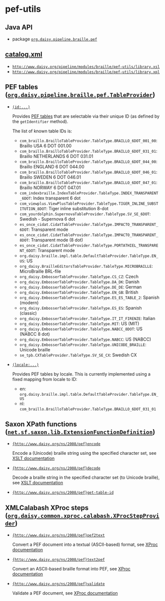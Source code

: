 # pef-utils

## Java API

- package [`org.daisy.pipeline.braille.pef`](java/org/daisy/pipeline/braille/pef/)

## [catalog.xml](resources/META-INF/catalog.xml)

- [`http://www.daisy.org/pipeline/modules/braille/pef-utils/library.xsl`](resources/xml/library.xsl)
- [`http://www.daisy.org/pipeline/modules/braille/pef-utils/library.xpl`](resources/xml/library.xpl)

## PEF tables ([`org.daisy.pipeline.braille.pef.TableProvider`](java/org/daisy/pipeline/braille/pef/TableProvider.java))

- [`(id:...)`](java/org/daisy/pipeline/braille/pef/impl/BrailleUtilsTableCatalog.java)

  Provides [PEF
  tables](https://mtmse.github.io/dotify.api/latest/javadoc/org/daisy/dotify/api/table/Table.html)
  that are selectable via their unique ID (as defined by the
  `getIdentifier` method).

  The list of known table IDs is: <!-- see listAllTables() in BrailleUtilsFileFormatCatalogTest.java -->

  - `com_braillo.BrailloTableProvider.TableType.BRAILLO_6DOT_001_00`: Braillo USA 6 DOT 001.00
  - `com_braillo.BrailloTableProvider.TableType.BRAILLO_6DOT_031_01`: Braillo NETHERLANDS 6 DOT 031.01
  - `com_braillo.BrailloTableProvider.TableType.BRAILLO_6DOT_044_00`: Braillo ENGLAND 6 DOT 044.00
  - `com_braillo.BrailloTableProvider.TableType.BRAILLO_6DOT_046_01`: Braillo SWEDEN 6 DOT 046.01
  - `com_braillo.BrailloTableProvider.TableType.BRAILLO_6DOT_047_01`: Braillo NORWAY 6 DOT 047.01
  - `com_indexbraille.IndexTableProvider.TableType.INDEX_TRANSPARENT_6DOT`: Index transparent 6 dot
  - `com_viewplus.ViewPlusTableProvider.TableType.TIGER_INLINE_SUBSTITUTION_8DOT`: Tiger inline substitution 8-dot
  - `com_yourdolphin.SupernovaTableProvider.TableType.SV_SE_6DOT`: Swedish - Supernova 6 dot
  - `es_once_cidat.CidatTableProvider.TableType.IMPACTO_TRANSPARENT_6DOT`: Transparent mode
  - `es_once_cidat.CidatTableProvider.TableType.IMPACTO_TRANSPARENT_8DOT`: Transparent mode (8 dot)
  - `es_once_cidat.CidatTableProvider.TableType.PORTATHIEL_TRANSPARENT_6DOT`: Transparent mode
  - `org.daisy.braille.impl.table.DefaultTableProvider.TableType.EN_US`: US
  - `org_daisy.BrailleEditorsTableProvider.TableType.MICROBRAILLE`: MicroBraille BRL-file
  - `org_daisy.EmbosserTableProvider.TableType.CS_CZ`: Czech
  - `org_daisy.EmbosserTableProvider.TableType.DA_DK`: Danish
  - `org_daisy.EmbosserTableProvider.TableType.DE_DE`: German
  - `org_daisy.EmbosserTableProvider.TableType.EN_GB`: British
  - `org_daisy.EmbosserTableProvider.TableType.ES_ES_TABLE_2`: Spanish (modern)
  - `org_daisy.EmbosserTableProvider.TableType.ES_ES`: Spanish (classic)
  - `org_daisy.EmbosserTableProvider.TableType.IT_IT_FIRENZE`: Italian
  - `org_daisy.EmbosserTableProvider.TableType.MIT`: US (MIT)
  - `org_daisy.EmbosserTableProvider.TableType.NABCC_8DOT`: US (NABCC 8 dot)
  - `org_daisy.EmbosserTableProvider.TableType.NABCC`: US (NABCC)
  - `org_daisy.EmbosserTableProvider.TableType.UNICODE_BRAILLE`: Unicode braille
  - `se_tpb.CXTableProvider.TableType.SV_SE_CX`: Swedish CX

- [`(locale:...)`](java/org/daisy/pipeline/braille/pef/impl/LocaleBasedTableProvider.java)

  Provides PEF tables by locale. This is currently implemented using a
  fixed mapping from locale to ID:

  - en: `org.daisy.braille.impl.table.DefaultTableProvider.TableType.EN_US`
  - nl: `com_braillo.BrailloTableProvider.TableType.BRAILLO_6DOT_031_01`

## Saxon XPath functions ([`net.sf.saxon.lib.ExtensionFunctionDefinition`](https://www.saxonica.com/html/documentation9.8/javadoc/net/sf/saxon/lib/ExtensionFunctionDefinition.html))

- [`{http://www.daisy.org/ns/2008/pef}encode`](java/org/daisy/pipeline/braille/pef/saxon/impl/EncodeDefinition.java)

  Encode a (Unicode) braille string using the specified character set, see [XSLT documentation](resources/xml/library.xsl)

- [`{http://www.daisy.org/ns/2008/pef}decode`](java/org/daisy/pipeline/braille/pef/saxon/impl/DecodeDefinition.java)

  Decode a braille string in the specified character set (to Unicode braille), see [XSLT documentation](resources/xml/library.xsl)

- [`{http://www.daisy.org/ns/2008/pef}get-table-id`](java/org/daisy/pipeline/braille/pef/saxon/impl/GetTableIdDefinition.java)

## XMLCalabash XProc steps ([`org.daisy.common.xproc.calabash.XProcStepProvider`](http://daisy.github.io/pipeline/api/org/daisy/common/xproc/calabash/XProcStepProvider.html))

- [`{http://www.daisy.org/ns/2008/pef}pef2text`](java/org/daisy/pipeline/braille/pef/calabash/impl/PEF2TextStep.java)

  Convert a PEF document into a textual (ASCII-based) format, see [XProc documentation](resources/xml/pef2text.xpl)

- [`{http://www.daisy.org/ns/2008/pef}text2pef`](java/org/daisy/pipeline/braille/pef/calabash/impl/Text2PEFStep.java)

  Convert an ASCII-based braille format into PEF, see [XProc documentation](resources/xml/text2pef.xpl)

- [`{http://www.daisy.org/ns/2008/pef}validate`](java/org/daisy/pipeline/braille/pef/calabash/impl/ValidateStep.java)

  Validate a PEF document, see [XProc documentation](resources/xml/validate.xpl)


<link rev="dp2:doc" href="./"/>
<link rev="dp2:doc" href="java/org/daisy/pipeline/braille/pef/calabash/impl/PEF2TextStep.java"/>
<link rev="dp2:doc" href="java/org/daisy/pipeline/braille/pef/calabash/impl/Text2PEFStep.java"/>
<link rev="dp2:doc" href="java/org/daisy/pipeline/braille/pef/calabash/impl/ValidateStep.java"/>
<link rel="rdf:type" href="http://www.daisy.org/ns/pipeline/apidoc"/>
